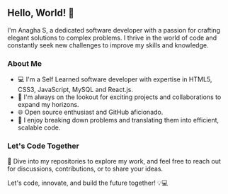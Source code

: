 ## Hello, World! 👋

I'm Anagha S, a dedicated software developer with a passion for crafting elegant solutions to complex problems. I thrive in the world of code and constantly seek new challenges to improve my skills and knowledge.

### About Me

- 💻 I'm a Self Learned software developer with expertise in HTML5, CSS3, JavaScript, MySQL and React.js.
- 🚀 I'm always on the lookout for exciting projects and collaborations to expand my horizons.
- 🌐 Open source enthusiast and GitHub aficionado.
- 🧩 I enjoy breaking down problems and translating them into efficient, scalable code.

### Let's Code Together

🌟 Dive into my repositories to explore my work, and feel free to reach out for discussions, contributions, or to share your ideas. 

Let's code, innovate, and build the future together! 💡💻


    

